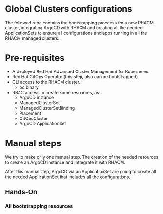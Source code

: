 # Global Clusters configurations

The followed repo contains the bootstrapping proccess for a new RHACM cluster, integrating ArgoCD with RHACM and creating all the needed ApplicationSets to ensure all configurations and apps running in all the RHACM managed clusters.

# Pre-requisites

- A deployed Red Hat Advanced Cluster Management for Kubernetes.
- Red Hat GitOps Operator (this step, also can be bootstrapped)
- CLI access to the RHACM cluster.
  - oc binary
- RBAC access to create some resources, as:
  - ArgoCD instance
  - ManagedClusterSet
  - ManagedClusterSetBinding
  - Placement
  - GitOpsCluster
  - ArgoCD ApplicationSet

# Manual steps

We try to make only one manual step. The creation of the needed resources to create an ArgoCD instance and intregrate it with RHACM.

After this manual step, ArgoCD via an ApplicationSet are going to create all the needed ApplicationSet that includes all the configurations.

## Hands-On

### All bootstrapping resources
````bash
sh bootstrap.sh
````

# Thanks to

- [Argo Project](https://github.com/argoproj)
- [Red Hat Advanced Cluster Management for Kubernetes](https://www.redhat.com/es/technologies/management/advanced-cluster-management)
- [Ales Nosek](https://github.com/noseka1)
- [Dewan Ishtiaque Ahmed](https://github.com/dewan-ahmed)
